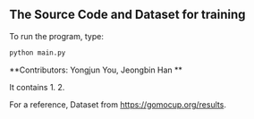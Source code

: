 ## The Source Code and Dataset for training

To run the program, type:
```bash
python main.py
```

**Contributors: Yongjun You, Jeongbin Han **

 It contains
1. 
2. 

For a reference, Dataset from https://gomocup.org/results.
